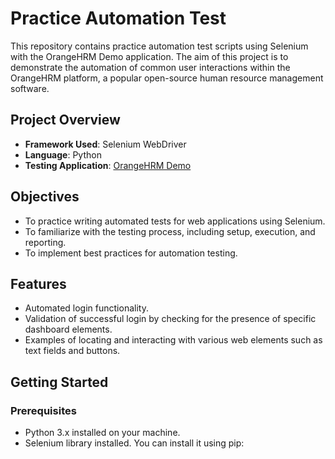# Practice Automation Test

This repository contains practice automation test scripts using Selenium with the OrangeHRM Demo application. The aim of this project is to demonstrate the automation of common user interactions within the OrangeHRM platform, a popular open-source human resource management software.

## Project Overview

- **Framework Used**: Selenium WebDriver
- **Language**: Python
- **Testing Application**: [OrangeHRM Demo](https://opensource-demo.orangehrmlive.com)

## Objectives

- To practice writing automated tests for web applications using Selenium.
- To familiarize with the testing process, including setup, execution, and reporting.
- To implement best practices for automation testing.

## Features

- Automated login functionality.
- Validation of successful login by checking for the presence of specific dashboard elements.
- Examples of locating and interacting with various web elements such as text fields and buttons.

## Getting Started

### Prerequisites

- Python 3.x installed on your machine.
- Selenium library installed. You can install it using pip:
